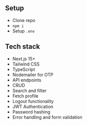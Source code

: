 ## Setup

- Clone repo
- `npm i`
- Setup `.env`

## Tech stack

- Next.js 15+
- Tailwind CSS
- TypeScript
- Nodemailer for OTP
- API endpoints
- CRUD
- Search and filter
- Fetch profile
- Logout functionality
- JWT Authentication
- Password hashing
- Error handling and form validation